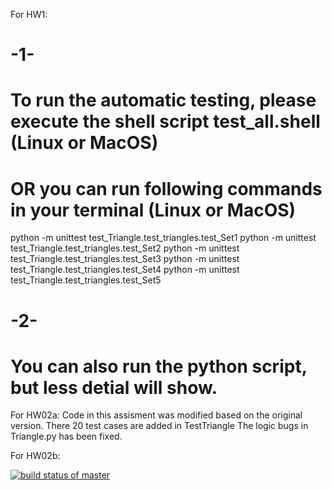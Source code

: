 For HW1:
# -1-
# To run the automatic testing, please execute the shell script test_all.shell (Linux or MacOS)
# OR you can run following commands in your terminal (Linux or MacOS)
python -m unittest test_Triangle.test_triangles.test_Set1
python -m unittest test_Triangle.test_triangles.test_Set2
python -m unittest test_Triangle.test_triangles.test_Set3
python -m unittest test_Triangle.test_triangles.test_Set4
python -m unittest test_Triangle.test_triangles.test_Set5
# -2-
# You can also run the python script, but less detial will show.


For HW02a:
Code in this assisment was modified based on the original version. 
There 20 test cases are added in TestTriangle
The logic bugs in Triangle.py has been fixed.


For HW02b:

[![build status of master](https://travis-ci.com/ZongqingQi/SSW567_SoftwareTestingClass.svg?branch=master)](https://travis-ci.com/ZongqingQi/SSW567_SoftwareTestingClass)

